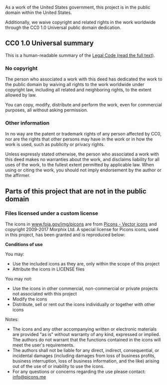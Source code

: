 As a work of the United States government, this project is in the
public domain within the United States.

Additionally, we waive copyright and related rights in the work
worldwide through the CC0 1.0 Universal public domain dedication.

## CC0 1.0 Universal summary

This is a human-readable summary of the [Legal Code (read the full text)](https://creativecommons.org/publicdomain/zero/1.0/legalcode).

### No copyright

The person who associated a work with this deed has dedicated the work to
the public domain by waiving all rights to the work worldwide
under copyright law, including all related and neighboring rights, to the
extent allowed by law.

You can copy, modify, distribute and perform the work, even for commercial
purposes, all without asking permission.

### Other information

In no way are the patent or trademark rights of any person affected by CC0,
nor are the rights that other persons may have in the work or in how the
work is used, such as publicity or privacy rights.

Unless expressly stated otherwise, the person who associated a work with
this deed makes no warranties about the work, and disclaims liability for
all uses of the work, to the fullest extent permitted by applicable law.
When using or citing the work, you should not imply endorsement by the
author or the affirmer.

## Parts of this project that are not in the public domain
### Files licensed under a custom license
The icons in www.foia.gov/img/picons are from [Picons - Vector icons](http://picons.me) and copyright 2009-2017 Morphix Ltd. A special license for Picons icons, used in this project, has been granted and is reproduced below:

**Conditions of use**

You may:
- Use the included icons as they are, only within the scope of this project
- Attribute the icons in LICENSE files

You may not:
- Use the icons in other commercial, non-commercial or private projects not associated with this project
- Modify the icons
- Distribute, sell or rent out the icons individually or together with other icons

Notes:
- The icons and any other accompanying written or electronic materials are provided "as is" without warranty of any kind, expressed or implied. The authors do not warrant that the functions contained in the icons will meet the user's requirements.
- The authors shall not be liable for any direct, indirect, consequential, or incidental damages (including damages from loss of business profits, business interruption, loss of business information, and the like) arising out of the use of or inability to use the icons.
- For any questions or concerns regarding the use please contact: info@picons.me

